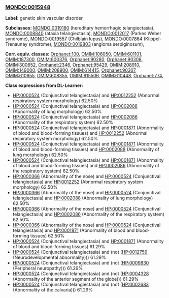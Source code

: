 
### [MONDO:0015948](http://purl.obolibrary.org/obo/MONDO_0015948)
**Label:** genetic skin vascular disorder

**Subclasses:** [MONDO:0019180](http://purl.obolibrary.org/obo/MONDO_0019180) (hereditary hemorrhagic telangiectasia), [MONDO:0008840](http://purl.obolibrary.org/obo/MONDO_0008840) (ataxia telangiectasia), [MONDO:0012017](http://purl.obolibrary.org/obo/MONDO_0012017) (Parkes Weber syndrome), [MONDO:0019557](http://purl.obolibrary.org/obo/MONDO_0019557) (Chilblain lupus), [MONDO:0007864](http://purl.obolibrary.org/obo/MONDO_0007864) (Klippel-Trenaunay syndrome), [MONDO:0019803](http://purl.obolibrary.org/obo/MONDO_0019803) (angioma serpiginosum), 

**Corr. equiv. classes:** [Orphanet:100](http://www.orpha.net/ORDO/Orphanet_100), [OMIM:106050](http://purl.obolibrary.org/obo/OMIM_106050), [OMIM:601101](http://purl.obolibrary.org/obo/OMIM_601101), [OMIM:187300](http://purl.obolibrary.org/obo/OMIM_187300), [OMIM:600376](http://purl.obolibrary.org/obo/OMIM_600376), [Orphanet:90280](http://www.orpha.net/ORDO/Orphanet_90280), [Orphanet:90308](http://www.orpha.net/ORDO/Orphanet_90308), [OMIM:300652](http://purl.obolibrary.org/obo/OMIM_300652), [Orphanet:2346](http://www.orpha.net/ORDO/Orphanet_2346), [Orphanet:95429](http://www.orpha.net/ORDO/Orphanet_95429), [OMIM:208910](http://purl.obolibrary.org/obo/OMIM_208910), [OMIM:149000](http://purl.obolibrary.org/obo/OMIM_149000), [OMIM:208900](http://purl.obolibrary.org/obo/OMIM_208900), [OMIM:614415](http://purl.obolibrary.org/obo/OMIM_614415), [Orphanet:90307](http://www.orpha.net/ORDO/Orphanet_90307), [OMIM:610655](http://purl.obolibrary.org/obo/OMIM_610655), [OMIM:608355](http://purl.obolibrary.org/obo/OMIM_608355), [OMIM:615506](http://purl.obolibrary.org/obo/OMIM_615506), [OMIM:610448](http://purl.obolibrary.org/obo/OMIM_610448), [Orphanet:774](http://www.orpha.net/ORDO/Orphanet_774), 

**Class expressions from DL-Learner:**

- [HP:0000524](http://purl.obolibrary.org/obo/HP_0000524) (Conjunctival telangiectasia) and [HP:0012252](http://purl.obolibrary.org/obo/HP_0012252) (Abnormal respiratory system morphology) 62.50%
- [HP:0000524](http://purl.obolibrary.org/obo/HP_0000524) (Conjunctival telangiectasia) and [HP:0002088](http://purl.obolibrary.org/obo/HP_0002088) (Abnormality of lung morphology) 62.50%
- [HP:0000524](http://purl.obolibrary.org/obo/HP_0000524) (Conjunctival telangiectasia) and [HP:0002086](http://purl.obolibrary.org/obo/HP_0002086) (Abnormality of the respiratory system) 62.50%
- [HP:0000524](http://purl.obolibrary.org/obo/HP_0000524) (Conjunctival telangiectasia) and [HP:0001871](http://purl.obolibrary.org/obo/HP_0001871) (Abnormality of blood and blood-forming tissues) and [HP:0012252](http://purl.obolibrary.org/obo/HP_0012252) (Abnormal respiratory system morphology) 62.50%
- [HP:0000524](http://purl.obolibrary.org/obo/HP_0000524) (Conjunctival telangiectasia) and [HP:0001871](http://purl.obolibrary.org/obo/HP_0001871) (Abnormality of blood and blood-forming tissues) and [HP:0002088](http://purl.obolibrary.org/obo/HP_0002088) (Abnormality of lung morphology) 62.50%
- [HP:0000524](http://purl.obolibrary.org/obo/HP_0000524) (Conjunctival telangiectasia) and [HP:0001871](http://purl.obolibrary.org/obo/HP_0001871) (Abnormality of blood and blood-forming tissues) and [HP:0002086](http://purl.obolibrary.org/obo/HP_0002086) (Abnormality of the respiratory system) 62.50%
- [HP:0000366](http://purl.obolibrary.org/obo/HP_0000366) (Abnormality of the nose) and [HP:0000524](http://purl.obolibrary.org/obo/HP_0000524) (Conjunctival telangiectasia) and [HP:0012252](http://purl.obolibrary.org/obo/HP_0012252) (Abnormal respiratory system morphology) 62.50%
- [HP:0000366](http://purl.obolibrary.org/obo/HP_0000366) (Abnormality of the nose) and [HP:0000524](http://purl.obolibrary.org/obo/HP_0000524) (Conjunctival telangiectasia) and [HP:0002088](http://purl.obolibrary.org/obo/HP_0002088) (Abnormality of lung morphology) 62.50%
- [HP:0000366](http://purl.obolibrary.org/obo/HP_0000366) (Abnormality of the nose) and [HP:0000524](http://purl.obolibrary.org/obo/HP_0000524) (Conjunctival telangiectasia) and [HP:0002086](http://purl.obolibrary.org/obo/HP_0002086) (Abnormality of the respiratory system) 62.50%
- [HP:0000366](http://purl.obolibrary.org/obo/HP_0000366) (Abnormality of the nose) and [HP:0000524](http://purl.obolibrary.org/obo/HP_0000524) (Conjunctival telangiectasia) and [HP:0001871](http://purl.obolibrary.org/obo/HP_0001871) (Abnormality of blood and blood-forming tissues) 62.50%
- [HP:0000524](http://purl.obolibrary.org/obo/HP_0000524) (Conjunctival telangiectasia) and [HP:0001871](http://purl.obolibrary.org/obo/HP_0001871) (Abnormality of blood and blood-forming tissues) 61.29%
- [HP:0000524](http://purl.obolibrary.org/obo/HP_0000524) (Conjunctival telangiectasia) and (not ([HP:0012759](http://purl.obolibrary.org/obo/HP_0012759) (Neurodevelopmental abnormality))) 61.29%
- [HP:0000524](http://purl.obolibrary.org/obo/HP_0000524) (Conjunctival telangiectasia) and (not ([HP:0009830](http://purl.obolibrary.org/obo/HP_0009830) (Peripheral neuropathy))) 61.29%
- [HP:0000524](http://purl.obolibrary.org/obo/HP_0000524) (Conjunctival telangiectasia) and (not ([HP:0004328](http://purl.obolibrary.org/obo/HP_0004328) (Abnormality of the anterior segment of the globe))) 61.29%
- [HP:0000524](http://purl.obolibrary.org/obo/HP_0000524) (Conjunctival telangiectasia) and (not ([HP:0002683](http://purl.obolibrary.org/obo/HP_0002683) (Abnormality of the calvaria))) 61.29%


